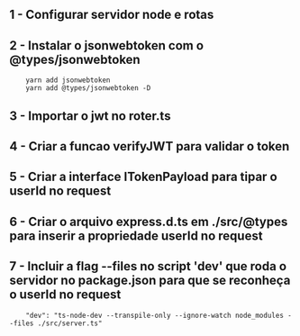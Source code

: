 ## 1 - Configurar servidor node e rotas
## 2 - Instalar o jsonwebtoken com o @types/jsonwebtoken
        yarn add jsonwebtoken
        yarn add @types/jsonwebtoken -D

## 3 - Importar o jwt no roter.ts
## 4 - Criar a funcao verifyJWT para validar o token
## 5 - Criar a interface ITokenPayload para tipar o userId no request
## 6 - Criar o arquivo express.d.ts em ./src/@types para inserir a propriedade userId no request
## 7 - Incluir a flag --files no script 'dev' que roda o servidor no package.json para que se reconheça o userId no request
        "dev": "ts-node-dev --transpile-only --ignore-watch node_modules --files ./src/server.ts"